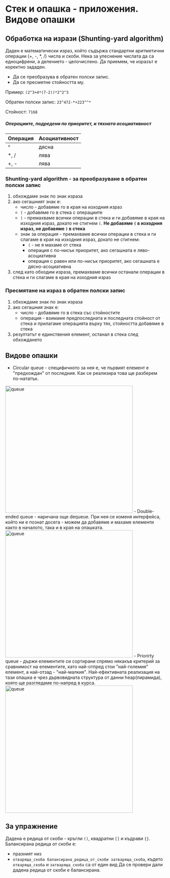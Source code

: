 # Стек и опашка - приложения. Видове опашки

## Обработка на изрази (Shunting-yard algorithm)

Даден е математически израз, който съдържа стандартни аритметични операции (+, -, *, /) числа и скоби. Нека за улеснение числата да са едноцифрени, а делението - целочислено. Да приемем, че изразът е коректно зададен.
- Да се преобразува в обратен полски запис.
- Да се пресметне стойността му.

Пример: 
`(2^3+4*(7-2))*2^2^3`

Обратен полски запис: `23^472-*+223^^*`

Стойност: `7168`

##### Операциите, подредени по приоритет, и тяхната асоциативност

| Операция | Асоциативност |
| -------- | ------------- |
|    ^     |     дясна     |
|   *, /   |     лява      |
|   +, -   |     лява      |

### Shunting-yard algorithm -  за преобразуване в обратен полски запис

1. обхождаме знак по знак израза
2. ако сегашният знак е:
    - число - добавяме го в края на изходния израз
    - `(` - добавяме го в стека с операциите
    - `)` - премахваме всички операции в стека и ги добавяме в края на изходния израз, докато не стигнем `(`. **Нe добавяме `(` в изходния израз, не добавяме `)` в стека**
    - знак за операция - премахваме всички операции в стека и ги слагаме в края на изходния израз, докато не стигнем:
        - `(` - не я махаме от стека
        - операция с по-нисък приоритет, ако сегашната е ляво-асоциативна
        - операция с равен или по-нисък приоритет, ако сегашната е дясно-асоциативна
3. след като обходим израза, премахваме всички останали операции в стека и ги слагаме в края на изходния израз

### Пресмятане на израз в обратен полски запис

1. обхождаме знак по знак израза
2. ако сегашния знак е:
    - число - добавяме го в стека със стойностите
    - операция - взимаме предпоследната и последната стойност от стека и прилагаме операцията върху тях, стойността добавяме в стека
3. резултатът е единствения елемент, останал в стека след обхождането

## Видове опашки

- Circular queue - специфичното за нея е, че първият елемент е "предхождан" от последния. Как се реализира това ще разберем по-нататък. 
<img src="https://cdn.programiz.com/sites/tutorial2program/files/circular-queue.png " alt="queue" width="400"/>
- Double-ended queue - наричана още dequeue. При нея се изменя интерфейса, който ни е познат досега - можем да добавяме и махаме елементи както в началото, така и в края на опашката.
<img src="https://cdn.programiz.com/sites/tutorial2program/files/double-ended-queue.png" alt="queue" width="400"/>
- Priorirty queue - държи елементите си сортирани спрямо някакъв критерий за сравнимост на елементите, като най-отпред стои "най-големия" елемент, а най-отзад - "най-малкия". Най-ефективната реализация на тази опашка е чрез дървовидната структура от данни heap(пирамида), която ще разгледаме по-напред в курса.
<img src="https://cdn.programiz.com/sites/tutorial2program/files/circular-queue.png" alt="queue" width="400"/>


## За упражнение
Дадена е редица от скоби - кръгли `()`, квадратни `[]` и къдрави `{}`. Балансирана редица от скоби е:
- празният низ
- `отваряща_скоба балансирана_редица_от_скоби затваряща_скоба`, където `отваряща_скоба` и `затваряща_скоба` са от един вид
Да се провери дали дадена редица от скоби е балансирана. 